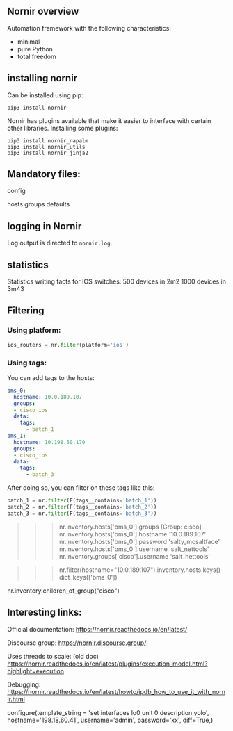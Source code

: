 ## Nornir overview

Automation framework with the following characteristics:
- minimal
- pure Python
- total freedom



## installing nornir

Can be installed using pip:
```
pip3 install nornir
```

Nornir has plugins available that make it easier to interface with certain other libraries. Installing some plugins:
```
pip3 install nornir_napalm
pip3 install nornir_utils
pip3 install nornir_jinja2
```


## Mandatory files:

config

hosts
groups
defaults


## logging in Nornir

Log output is directed to `nornir.log`.


## statistics

Statistics writing facts for IOS switches:
500 devices in 2m2
1000 devices in 3m43




## Filtering

### Using platform:

```python
ios_routers = nr.filter(platform='ios')
```

### Using tags:

You can add tags to the hosts:

```yaml
bms_0:
  hostname: 10.0.189.107
  groups:
  - cisco_ios
  data:
    tags:
      - batch_1
bms_1:
  hostname: 10.198.50.170
  groups:
  - cisco_ios
  data:
    tags:
      - batch_3 
```

After doing so, you can filter on these tags like this:
```python
batch_1 = nr.filter(F(tags__contains='batch_1'))
batch_2 = nr.filter(F(tags__contains='batch_2'))
batch_3 = nr.filter(F(tags__contains='batch_3'))
```

>>> nr.inventory.hosts['bms_0'].groups
[Group: cisco]
>>> nr.inventory.hosts['bms_0'].hostname
'10.0.189.107'
>>> nr.inventory.hosts['bms_0'].password
'salty_mcsaltface'
>>> nr.inventory.hosts['bms_0'].username
'salt_nettools'
>>> nr.inventory.groups['cisco'].username
'salt_nettools'


>>> nr.filter(hostname="10.0.189.107").inventory.hosts.keys()
dict_keys(['bms_0'])

nr.inventory.children_of_group("cisco")


## Interesting links:

Official documentation:
https://nornir.readthedocs.io/en/latest/

Discourse group:
https://nornir.discourse.group/


Uses threads to scale:
(old doc) https://nornir.readthedocs.io/en/latest/plugins/execution_model.html?highlight=execution

Debugging:
https://nornir.readthedocs.io/en/latest/howto/ipdb_how_to_use_it_with_nornir.html

configure(template_string = 'set interfaces lo0 unit 0 description yolo', hostname='198.18.60.41', username='admin', password='xx', diff=True,)